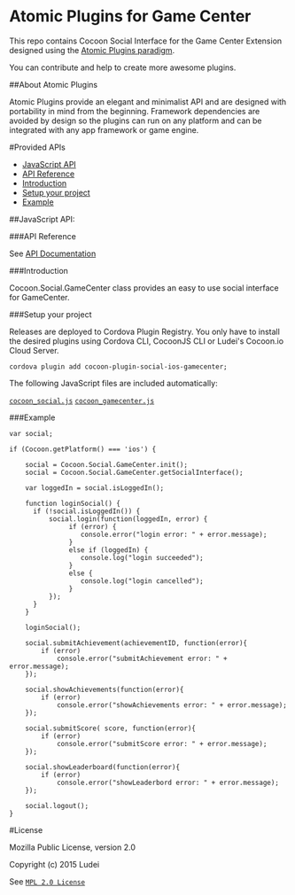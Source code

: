 Atomic Plugins for Game Center
========================================

This repo contains Cocoon Social Interface for the Game Center Extension designed using the [Atomic Plugins paradigm](#about-atomic-plugins). 

You can contribute and help to create more awesome plugins.

##About Atomic Plugins

Atomic Plugins provide an elegant and minimalist API and are designed with portability in mind from the beginning. Framework dependencies are avoided by design so the plugins can run on any platform and can be integrated with any app framework or game engine. 

#Provided APIs

  * [JavaScript API](#javascript-api)
  * [API Reference](#api-reference)
  * [Introduction](#introduction)
  * [Setup your project](#setup-your-project)
  * [Example](#example-1)

##JavaScript API:

###API Reference

See [API Documentation](http://ludei.github.io/atomic-plugins-docs/dist/doc/js/Cocoon.Social.GameCenter.html)

###Introduction 

Cocoon.Social.GameCenter class provides an easy to use social interface for GameCenter. 

###Setup your project

Releases are deployed to Cordova Plugin Registry. You only have to install the desired plugins using Cordova CLI, CocoonJS CLI or Ludei's Cocoon.io Cloud Server.

    cordova plugin add cocoon-plugin-social-ios-gamecenter;

The following JavaScript files are included automatically:

[`cocoon_social.js`](https://github.com/ludei/atomic-plugins-social/blob/master/src/js/cocoon_social.js)
[`cocoon_gamecenter.js`](src/js/cocoon_gamecenter.js)

###Example

	var social;

	if (Cocoon.getPlatform() === 'ios') {
		
		social = Cocoon.Social.GameCenter.init();
		social = Cocoon.Social.GameCenter.getSocialInterface();
	
		var loggedIn = social.isLoggedIn();

		function loginSocial() {
		  if (!social.isLoggedIn()) {
		      social.login(function(loggedIn, error) {
		           if (error) {
		              console.error("login error: " + error.message);
		           }
		           else if (loggedIn) {
		              console.log("login succeeded");
		           }
		           else {
		              console.log("login cancelled");
		           }
		      });
		  }
		}

		loginSocial();

	    social.submitAchievement(achievementID, function(error){
	    	if (error)
	        	console.error("submitAchievement error: " + error.message);
		});

		social.showAchievements(function(error){
	    	if (error)
	        	console.error("showAchievements error: " + error.message);
		});

		social.submitScore( score, function(error){
    		if (error)
        		console.error("submitScore error: " + error.message);
		});

		social.showLeaderboard(function(error){
   			if (error)
     			console.error("showLeaderbord error: " + error.message);
		});

	    social.logout();
	}

#License

Mozilla Public License, version 2.0

Copyright (c) 2015 Ludei 

See [`MPL 2.0 License`](LICENSE)